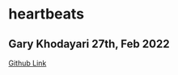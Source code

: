 # heartbeats
## Gary Khodayari 27th, Feb 2022

[Github Link](https://github.com/d0ntblink/heartbeats)